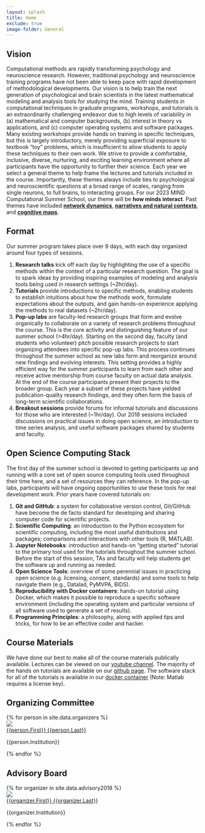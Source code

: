 ```yaml
---
layout: splash
title: Home
exclude: true
image-folder: General
---
```


## Vision
Computational methods are rapidly transforming psychology and neuroscience research. However, traditional psychology and neuroscience training programs have not been able to keep pace with rapid development of methodological developments. Our vision is to help train the next generation of psychological and brain scientists in the latest mathematical modeling and analysis tools for studying the mind. Training students in computational techniques in graduate programs, workshops, and tutorials is an extraordinarily challenging endeavor due to high levels of variability in (a) mathematical and computer backgrounds, (b) interest in theory vs applications, and (c) computer operating systems and software packages. Many existing workshops provide hands on training in specific techniques, but this is largely introductory, merely providing superficial exposure to textbook “toy” problems, which is insufficient to allow students to apply these techniques to their own work. We strive to provide a comfortable, inclusive, diverse, nurturing, and exciting learning environment where all participants have the opportunity to further their science.  Each year we select a general theme to help frame the lectures and tutorials included in the course.  Importantly, these themes always include ties to psychological and neuroscientific questions at a broad range of scales, ranging from single neurons, to full brains, to interacting groups. For our 2023 MIND Computational Summer School, our theme will be **how minds interact**.  Past themes have included **[network dynamics]({{site.url}}/2017/08/13/multiscale-network-dynamics.html)**, **[narratives and natural contexts]({{site.url}}/2018/07/30/narratives-and-naturalistic-contexts.html)**, and **[cognitive maps]({{site.url}}/current_year.html)**.

## Format
Our summer program takes place over 9 days, with each day organized around four types of sessions.

1. **Research talks** kick off each day by highlighting the use of a specific methods within the context of a particular research question. The goal is to spark ideas by providing inspiring examples of modeling and analysis tools being used in research settings (~2hr/day).
2. **Tutorials** provide introductions to specific methods, enabling students to establish intuitions about how the methods work, formulate expectations about the outputs, and gain hands-on experience applying the methods to real datasets (~2hr/day).
3. **Pop-up labs** are faculty-led research groups that form and evolve organically to collaborate on a variety of research problems throughout the course. This is the core activity and distinguishing feature of our summer school (>4hr/day). Starting on the second day, faculty (and students who volunteer) pitch possible research projects to start organizing attendees into specific pop-up labs.  This process continues throughout the summer school as new labs form and reorganize around new findings and evolving interests. This setting provides a highly efficient way for the summer participants to learn from each other and receive active mentorship from course faculty on actual data analysis. At the end of the course participants present their projects to the broader group. Each year a subset of these projects have yielded publication-quality research findings, and they often form the basis of long-term scientific collaborations.
4. **Breakout sessions** provide forums for informal tutorials and discussions for those who are interested (~1hr/day). Our 2018 sessions included discussions on practical issues in doing open science, an introduction to time series analysis, and useful software packages shared by students and faculty.


## Open Science Computing Stack
The first day of the summer school is devoted to getting participants up and running with a core set of open source computing tools used throughout their time here, and a set of resources they can reference. In the pop-up labs, participants will have ongoing opportunities to use these tools for real development work. Prior years have covered tutorials on:

1. **Git and GitHub**: a system for collaborative version control, Git/GitHub have become the de facto standard for developing and sharing computer code for scientific projects.
2. **Scientific Computing**: an introduction to the Python ecosystem for scientific computing, including the most useful distributions and packages; comparisons and interactions with other tools (R, MATLAB).
3. **Jupyter Notebooks**: introduction and hands-on “getting started” tutorial to the primary tool used for the tutorials throughout the summer school. Before the start of this session, TAs and faculty will help students get the software up and running as needed.
4. **Open Science Tools**: overview of some perennial issues in practicing open science (e.g. licensing, consent, standards) and some tools to help navigate them (e.g., Datalad, PyMVPA, BIDS).
5. **Reproducibility with Docker containers**: hands-on tutorial using Docker, which makes it possible to reproduce a specific software environment (including the operating system and particular versions of all software used to generate a set of results).
6. **Programming Principles**: a philosophy, along with applied tips and tricks, for how to be an effective coder and hacker.

## Course Materials
We have done our best to make all of the course materials publically available. Lectures can be viewed on our <a href="https://www.youtube.com/channel/UCFiU9ZsUybQPq14MgvZJZSQ" style="text-decoration:underline;">youtube channel</a>. The majority of the hands on tutorials are available on our <a href="https://github.com/Summer-MIND" style="text-decoration:underline;">github page</a>. The software stack for all of the tutorials is available in our <a href="https://github.com/Summer-MIND/mind-tools" style="text-decoration:underline;">docker container</a> (Note: Matlab requires a license key).


<div class="divider"></div>

## Organizing Committee
<section>
  <!-- <div class="container" id="faculty"> -->
    <div class="row" id="faculty">
      {% for person in site.data.organizers %}
        <div class="col s12 m6 l3">
          <div class="card hoverable" id="faculty">
            <div class="card-image" id="faculty">
              <a href="{{person.Website}}"><img src="{{site.url}}/images/Faculty/{{person.Picture}}"></a>
            </div>
            <div class="card-content">
              <span class="card-title center"><a href="{{person.Website}}">{{person.First}} <span>{{person.Last}}</span></a></span>
              <p class="center card-affiliation">{{person.Institution}}</p>
            </div>
          </div>
        </div>
      {% endfor %}
    </div>
  <!-- </div> -->
</section>

<div class="divider"></div>

## Advisory Board
<section>
  <!-- <div class="container" id="faculty"> -->
    <div class="row" id="faculty">
      {% for organizer in site.data.advisory2018 %}
        <div class="col s12 m6 l3">
          <div class="card hoverable" id="faculty">
            <div id="faculty" class="card-image">
              <a href="{{organizer.Website}}"><img src="{{site.url}}/images/Faculty/{{organizer.Picture}}"></a>
            </div>
            <div class="card-content">
              <span class="card-title center"><a href="{{organizer.Website}}">{{organizer.First}} {{organizer.Last}}</a></span>
              <p class="center">{{organizer.Institution}}</p>
            </div>
          </div>
        </div>
      {% endfor %}
    </div>
  <!-- </div> -->
</section>
